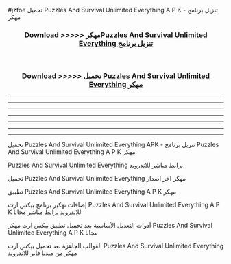 #jzfoe تحميل Puzzles And Survival Unlimited Everything  A P K - تنزيل برنامج مهكر



<div align="center">
<h3>Download >>>>> <a href="https://runaway1.web.app/?sq=Puzzles And Survival Unlimited Everything ">مهكرPuzzles And Survival Unlimited Everything  تنزيل برنامج</a></h3><br>

<h3>Download >>>>> <a href="https://runaway1.web.app/?sq=Puzzles And Survival Unlimited Everything ">تحميل Puzzles And Survival Unlimited Everything  مهكر</a></h3>
</div>


----------------------------------------------------------

----------------------------------------------------------

----------------------------------------------------------

----------------------------------------------------------

----------------------------------------------------------

----------------------------------------------------------

----------------------------------------------------------

تحميل Puzzles And Survival Unlimited Everything  APK - تنزيل برنامج Puzzles And Survival Unlimited Everything  A P K مهكر

Puzzles And Survival Unlimited Everything  برابط مباشر للاندرويد

تحميل Puzzles And Survival Unlimited Everything  مهكر اخر اصدار

تطبيق Puzzles And Survival Unlimited Everything  A P K مهكر

إضافات تهكير برنامج بيكس ارت Puzzles And Survival Unlimited Everything  A P K للاندرويد برابط مباشر مجانا

أدوات التعديل الأساسية بعد تحميل تطبيق بيكس ارت مهكر Puzzles And Survival Unlimited Everything  A P K مجانا

القوالب الجاهزة بعد تحميل بيكس ارت Puzzles And Survival Unlimited Everything  مهكر من ميديا فاير للاندرويد


